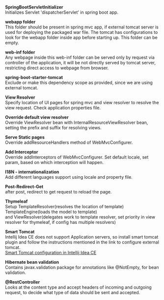 **SpringBootServletInitializer**  
Initializes Servlet 'dispatcherServlet' in spring boot app.

**webapp folder**  
This folder should be present in spring mvc app, if external tomcat server is used for deploying the packaged war file. The tomcat has configurations to look for the webapp folder inside app before starting up. This folder can be empty.

**web-inf folder**  
Any webpage inside this web-inf folder can be served only by request via controller of the application, it will be not directly served by tomcat server, restricting direct access to webpage from browser.

**spring-boot-starter-tomcat**  
Exclude or make this dependency scope as provided, since we are using external tomcat.

**View Resolver**  
Specify location of UI pages for spring mvc and view resolver to resolve the view request. Check application properties file.

**Override default view resolver**  
Override ViewResolver bean with InternalResourceViewResolver bean, setting the prefix and suffix for resolving views.

**Serve Static pages**  
Override addResourceHandlers method of WebMvcConfigurer.

**Add Interceptor**  
Override addInterceptors of WebMvcConfigurer. Set default locale, set param, based on which interception will happen.

**I18N - internationalization**  
Add different languages support using locale and property file.

**Post-Redirect-Get**  
after post, redirect to get request to reload the page.

**Thymeleaf**  
Setup TemplateResolver(resolves the location of template)  
TemplateEngine(loads the model to template)  
and ViewResolver(delegates work to template resolver, set priority in view resolver for thymeleaf, if config has multiple resolvers)

**Smart Tomcat**  
Intellij Idea CE does not support Application servers, so install smart tomcat plugin and follow the instructions mentioned in the link to configure external tomcat.  
[Smart Tomcat configuration in Intellij Idea CE](https://plugins.jetbrains.com/plugin/9492-smart-tomcat)

**Hibernate bean validation**  
Contains javax.validation package for annotations like @NotEmpty, for bean validation.

**@RestController**  
Looks at the content type and accept headers of incoming and outgoing request, to decide what type of data should be sent and accepted. 